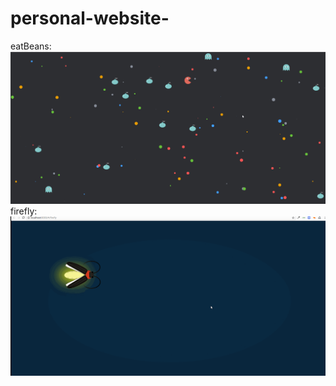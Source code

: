 # personal-website-
eatBeans:
![image](https://github.com/strangerDemon/personal-website-/blob/master/src/components/h5Canvas/eatBeans/eatBeans.gif)
firefly:
![image](https://github.com/strangerDemon/personal-website-/blob/master/src/components/c3Animation/fireFly/firefly.gif)
